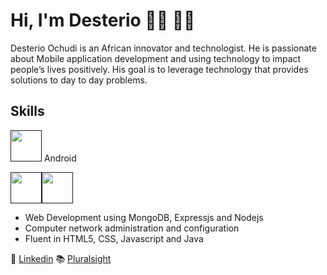 # Hi, I'm Desterio 👋🏾 👨‍💻

<!--
**ochudidesterio/ochudidesterio** is a ✨ _special_ ✨ repository because its `README.md` (this file) appears on your GitHub profile.
-->

Desterio Ochudi is an African innovator and technologist. He is passionate about Mobile application development and using technology to impact people’s lives positively. His goal is to leverage technology that provides solutions to day to day problems.

## Skills
 
<code><a href="" target="_blank"><img height=50 src="https://www.vectorlogo.zone/logos/android/android-ar21.svg"></a></code> Android 

<code><a href="" target="_blank"><img height=50 src="https://www.vectorlogo.zone/logos/mongodb/mongodb-ar21.svg"></a></code><code><a href="" target="_blank"><img height=50 src="https://www.vectorlogo.zone/logos/nodejs/nodejs-icon.svg"></a></code> 


- Web Development using MongoDB, Expressjs and Nodejs
- Computer network administration and configuration
- Fluent in HTML5, CSS, Javascript and Java


💼 [Linkedin](https://www.linkedin.com/in/desteriochudi/)
📚 [Pluralsight](https://app.pluralsight.com/profile/desterio-ochudi)

